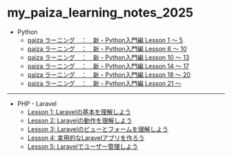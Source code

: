 # my_paiza_learning_notes_2025


- Python 
  - [paiza ラーニング　：　新・Python入門編 Lesson 1 ～ 5](./paiza_python_lessons/paiza_lesson01-05.md)
  - [paiza ラーニング　：　新・Python入門編 Lesson 6 ～ 10](./paiza_python_lessons/paiza_lesson06-09.md)
  - [paiza ラーニング　：　新・Python入門編 Lesson 10 ～ 13](./paiza_python_lessons/paiza_lesson10-13.md)
  - [paiza ラーニング　：　新・Python入門編 Lesson 14 ～ 17](./paiza_python_lessons/paiza_lesson14-17.md)
  - [paiza ラーニング　：　新・Python入門編 Lesson 18 ～ 20](./paiza_python_lessons/paiza_lesson18-20.md)
  - [paiza ラーニング　：　新・Python入門編 Lesson 21 ～ ](./paiza_python_lessons/paiza_lesson21-.md)
---

- PHP - Laravel
  - [Lesson 1: Laravelの基本を理解しよう](./paiza_laravel_lessons/lesson01.md)
  - [Lesson 2: Laravelの動作を理解しよう](./paiza_laravel_lessons/lesson02.md) 
  - [Lesson 3: Laravelのビューとフォームを理解しよう](./paiza_laravel_lessons/lesson03.md) 
  - [Lesson 4: 実用的なLaravelアプリを作ろう](./paiza_laravel_lessons/lesson04.md)
  - [Lesson 5: Laravelでユーザー管理しよう](./paiza_laravel_lessons/lesson05.md)
